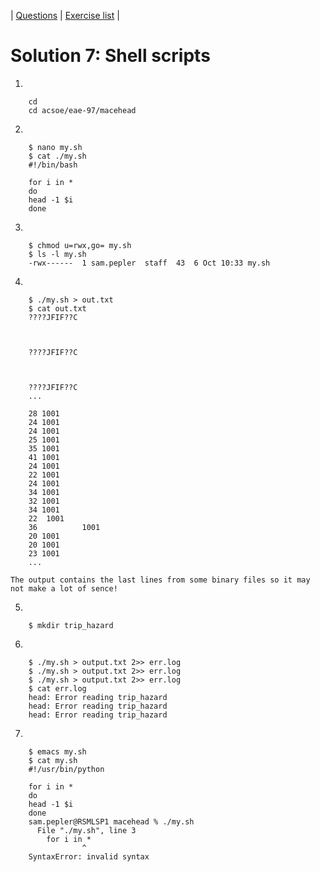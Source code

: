 | [Questions](shell_exercise7_scripts.md) | [Exercise list](shell_exercise_index.md) |


# Solution 7: Shell scripts

1.

        cd
        cd acsoe/eae-97/macehead

2. 

        $ nano my.sh
        $ cat ./my.sh
        #!/bin/bash

        for i in *
        do
        head -1 $i
        done

3. 

        $ chmod u=rwx,go= my.sh
        $ ls -l my.sh          
        -rwx------  1 sam.pepler  staff  43  6 Oct 10:33 my.sh

4. 

        $ ./my.sh > out.txt
        $ cat out.txt 
        ????JFIF??C



        ????JFIF??C



        ????JFIF??C
        ...

        28 1001
        24 1001
        24 1001
        25 1001
        35 1001
        41 1001
        24 1001
        22 1001
        24 1001
        34 1001
        32 1001
        34 1001
        22  1001
        36          1001
        20 1001
        20 1001
        23 1001 
        ...

    The output contains the last lines from some binary files so it may not make a lot of sence! 

5. 

        $ mkdir trip_hazard

6.

        $ ./my.sh > output.txt 2>> err.log
        $ ./my.sh > output.txt 2>> err.log
        $ ./my.sh > output.txt 2>> err.log
        $ cat err.log 
        head: Error reading trip_hazard
        head: Error reading trip_hazard
        head: Error reading trip_hazard

7. 

        $ emacs my.sh
        $ cat my.sh
        #!/usr/bin/python

        for i in *
        do
        head -1 $i
        done
        sam.pepler@RSMLSP1 macehead % ./my.sh
          File "./my.sh", line 3
            for i in *
                    ^
        SyntaxError: invalid syntax

